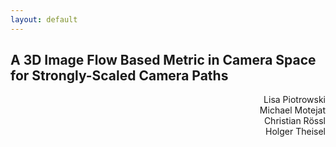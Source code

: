 ```yaml
---
layout: default
---
```


## A 3D Image Flow Based Metric in Camera Space for Strongly-Scaled Camera Paths

<div style="text-align:right">
  Lisa Piotrowski<br>
  Michael Motejat<br>
  Christian Rössl<br>
  Holger Theisel
</div>